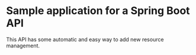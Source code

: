# Sample application for a Spring Boot API

This API has some automatic and easy way to add new resource management.